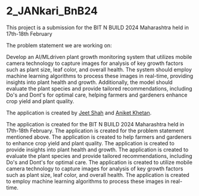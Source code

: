 # 2_JANkari_BnB24
This project is a submission for the BIT N BUILD 2024 Maharashtra held in 17th-18th February

The problem statement we are working on:  

Develop an AI/MLdriven plant growth monitoring system that utilizes mobile camera technology
to capture images for analysis of key growth factors such as plant size, leaf color, and overall health. 
The system should employ machine learning algorithms to process these images in real-time, providing 
insights into plant health and growth. Additionally, the model should evaluate the plant species
and provide tailored recommendations, including Do's and Dont's for optimal care, helping farmers 
and gardeners enhance crop yield and plant quality.

The application is created by [Jeet Shah](https://github.com/jeetsh4h) and [Aniket Khetan](https://github.com/aniketkhetan). 

The application is created for the BIT N BUILD 2024 Maharashtra held in 17th-18th February. 
The application is created for the problem statement mentioned above. The application is
created to help farmers and gardeners to enhance crop yield and plant quality. 
The application is created to provide insights into plant health and growth. 
The application is created to evaluate the plant species and provide tailored recommendations,
including Do's and Dont's for optimal care. 
The application is created to utilize mobile camera technology to capture images for analysis
of key growth factors such as plant size, leaf color, and overall health.
The application is created to employ machine learning algorithms to process these images in
real-time.